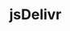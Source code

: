 ---
blog: https://www.jsdelivr.com/blog/
git: https://github.com/jsdelivr/jsdelivr
logohandle: jsdelivr
sort: jsdelivr
title: jsDelivr
twitter: https://x.com/jsDelivr
website: https://www.jsdelivr.com/
wikipedia: https://en.wikipedia.org/wiki/JSDelivr
---